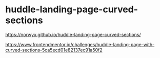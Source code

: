 # huddle-landing-page-curved-sections







https://norwyx.github.io/huddle-landing-page-curved-sections/

https://www.frontendmentor.io/challenges/huddle-landing-page-with-curved-sections-5ca5ecd01e82137ec91a50f2
